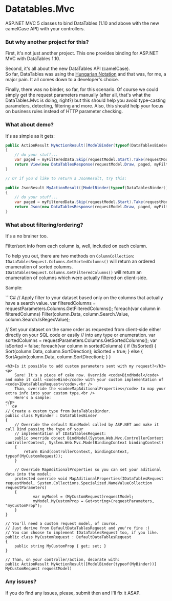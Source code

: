 <h1>Datatables.Mvc</h1>
<p>
	ASP.NET MVC 5 classes to bind DataTables (1.10 and above with the new camelCase API) with your controllers.
</p>
<h3>But why another project for this?</h3>
<p>
	First, it's not just another project. This one provides binding for ASP.NET MVC with DataTables 1.10.
</p>
<p>
	Second, it's all about the new DataTables API (camelCase).<br />
	So far, DataTables was using the <a href='http://en.wikipedia.org/wiki/Hungarian_notation'>Hungarian Notation</a> and that was, for me, a major pain. It all comes down to a developer's choice.
</p>
<p>
	Finally, there was no binder, so far, for this scenario. 
	Of course we could simply get the request parameters manually (after all, that's what the DataTables.Mvc is doing, right?) but this should help you avoid type-casting parameters, detecting, filtering and more. 
	Also, this should help your focus on business rules instead of HTTP parameter checking.
</p>
<h3>What about demo?</h3>
<p>
	It's as simple as it gets:
</p>

```C#
public ActionResult MyActionResult([ModelBinder(typeof(DataTablesBinder))] IDataTablesRequest requestModel)
{
    // do your stuff...
	var paged = myFilteredData.Skip(requestModel.Start).Take(requestModel.Length);
    return View(new DataTablesResponse(requestModel.Draw, paged, myFilteredData.Count(), myOriginalDataSet.Count()));
}

// Or if you'd like to return a JsonResult, try this:

public JsonResult MyActionResult([ModelBinder(typeof(DataTablesBinder))] IDataTablesRequest requestModel)
{
    // do your stuff...
	var paged = myFilteredData.Skip(requestModel.Start).Take(requestModel.Length);
	return Json(new DataTablesResponse(requestModel.Draw, paged, myFilteredData.Count(), myOriginalDataSet.Count()));
}
```
<h3>What about filtering/ordering?</h3>
<p>
	It's a no brainer too.
</p>
<p>
	Filter/sort info from each column is, well, included on each column.
</p>
<p>
	To help you out, there are two methods on <code>ColumnCollection</code>:<br />
	<code>IDataTablesRequest.Columns.GetSortedColumns()</code> will return an ordered enumeration of sorted columns.<br />
	<code>IDataTablesRequest.Columns.GetFilteredColumns()</code> will return an enumeration of columns which were actually filtered on client-side.
</p>
<p>
	Sample:
</p>
```C#
// Apply filter to your dataset based only on the columns that actually have a search value.
var filteredColumns = requestParameters.Columns.GetFilteredColumns();
foreach(var column in filteredColumns)
    Filter(column.Data, column.Search.Value, column.Search.IsRegexValue);

	
// Set your dataset on the same order as requested from client-side either directly on your SQL code or easily
// into any type or enumeration.
var sortedColumns = requestParameters.Columns.GetSortedColumns();
var isSorted = false;
foreach(var column in sortedColumns)
{
    if (!isSorted) { Sort(column.Data, column.SortDirection); isSorted = true; }
    else { SortAgain(column.Data, column.SortDirection); }
}
```
<h3>Is it possible to add custom parameters sent with my request?</h3>
<p>
	Sure! It's a piece of cake now. Override <code>BindModel</code> and make it call <code>Bind</code> with your custom implementation of <code>IDataTablesRequest</code>.<br />
	Than, override the <code>MapAditionalProperties</code> to map your extra info into your custom type.<br />
	Here's a sample:
</p>
```C#
// Create a custom type from DataTablesBinder.
public class MyBinder : DataTablesBinder
{
    // Override the default BindModel called by ASP.NET and make it call Bind passing the type of your
    // implementation of IDataTablesRequest:
    public override object BindModel(System.Web.Mvc.ControllerContext controllerContext, System.Web.Mvc.ModelBindingContext bindingContext)
    {
        return Bind(controllerContext, bindingContext, typeof(MyCustomRequest));
    }
	
	// Override MapAditionalProperties so you can set your aditional data into the model:
    protected override void MapAditionalProperties(IDataTablesRequest requestModel, System.Collections.Specialized.NameValueCollection requestParameters)
    {
            var myModel = (MyCustomRequest)requestModel;
            myModel.MyCustomProp = Get<string>(requestParameters, "myCustomProp");
    }
}

// You'll need a custom request model, of course.
// Just derive from DefaultDataTablesRequest and you're fine :)
// You can choose to implement IDataTablesRequest too, if you like.
public class MyCustomRequest : DefaultDataTablesRequest
{
    public string MyCustomProp { get; set; }
}

// Than, on your controller/action, decorate with:
public ActionResult MyActionResult([ModelBinder(typeof(MyBinder))] MyCustomRequest requestModel)
```
<h3>Any issues?</h3>
<p>
	If you do find any issues, please, submit then and I'll fix it ASAP.
</p>
